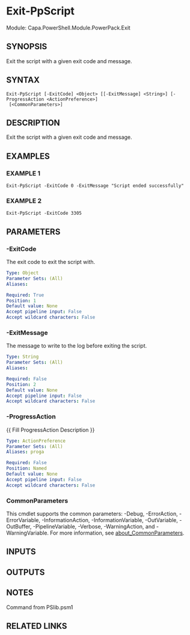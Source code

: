 # Exit-PpScript

Module: Capa.PowerShell.Module.PowerPack.Exit

## SYNOPSIS
Exit the script with a given exit code and message.

## SYNTAX

```
Exit-PpScript [-ExitCode] <Object> [[-ExitMessage] <String>] [-ProgressAction <ActionPreference>]
 [<CommonParameters>]
```

## DESCRIPTION
Exit the script with a given exit code and message.

## EXAMPLES

### EXAMPLE 1
```
Exit-PpScript -ExitCode 0 -ExitMessage "Script ended successfully"
```

### EXAMPLE 2
```
Exit-PpScript -ExitCode 3305
```

## PARAMETERS

### -ExitCode
The exit code to exit the script with.

```yaml
Type: Object
Parameter Sets: (All)
Aliases:

Required: True
Position: 1
Default value: None
Accept pipeline input: False
Accept wildcard characters: False
```

### -ExitMessage
The message to write to the log before exiting the script.

```yaml
Type: String
Parameter Sets: (All)
Aliases:

Required: False
Position: 2
Default value: None
Accept pipeline input: False
Accept wildcard characters: False
```

### -ProgressAction
{{ Fill ProgressAction Description }}

```yaml
Type: ActionPreference
Parameter Sets: (All)
Aliases: proga

Required: False
Position: Named
Default value: None
Accept pipeline input: False
Accept wildcard characters: False
```

### CommonParameters
This cmdlet supports the common parameters: -Debug, -ErrorAction, -ErrorVariable, -InformationAction, -InformationVariable, -OutVariable, -OutBuffer, -PipelineVariable, -Verbose, -WarningAction, and -WarningVariable. For more information, see [about_CommonParameters](http://go.microsoft.com/fwlink/?LinkID=113216).

## INPUTS

## OUTPUTS

## NOTES
Command from PSlib.psm1

## RELATED LINKS
